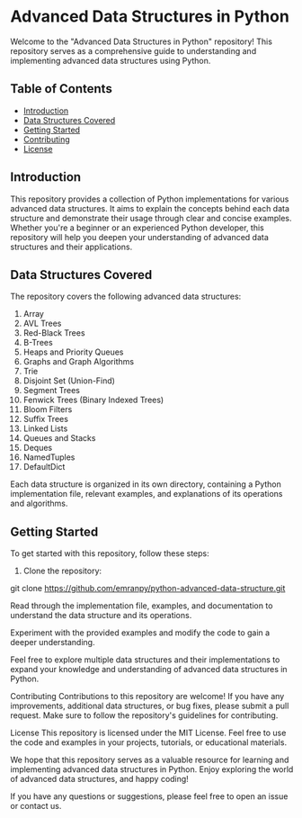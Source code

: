 # Advanced Data Structures in Python

Welcome to the "Advanced Data Structures in Python" repository! This repository serves as a comprehensive guide to understanding and implementing advanced data structures using Python.

## Table of Contents

- [Introduction](#introduction)
- [Data Structures Covered](#data-structures-covered)
- [Getting Started](#getting-started)
- [Contributing](#contributing)
- [License](#license)

## Introduction

This repository provides a collection of Python implementations for various advanced data structures. It aims to explain the concepts behind each data structure and demonstrate their usage through clear and concise examples. Whether you're a beginner or an experienced Python developer, this repository will help you deepen your understanding of advanced data structures and their applications.

## Data Structures Covered

The repository covers the following advanced data structures:

1. Array
2. AVL Trees
3. Red-Black Trees
4. B-Trees
5. Heaps and Priority Queues
6. Graphs and Graph Algorithms
7. Trie
8. Disjoint Set (Union-Find)
9. Segment Trees
10. Fenwick Trees (Binary Indexed Trees)
11. Bloom Filters
12. Suffix Trees
13. Linked Lists
14. Queues and Stacks
15. Deques
16. NamedTuples
17. DefaultDict

Each data structure is organized in its own directory, containing a Python implementation file, relevant examples, and explanations of its operations and algorithms.

## Getting Started

To get started with this repository, follow these steps:

1. Clone the repository:


git clone https://github.com/emranpy/python-advanced-data-structure.git

Read through the implementation file, examples, and documentation to understand the data structure and its operations.

Experiment with the provided examples and modify the code to gain a deeper understanding.

Feel free to explore multiple data structures and their implementations to expand your knowledge and understanding of advanced data structures in Python.

Contributing
Contributions to this repository are welcome! If you have any improvements, additional data structures, or bug fixes, please submit a pull request. Make sure to follow the repository's guidelines for contributing.

License
This repository is licensed under the MIT License. Feel free to use the code and examples in your projects, tutorials, or educational materials.

We hope that this repository serves as a valuable resource for learning and implementing advanced data structures in Python. Enjoy exploring the world of advanced data structures, and happy coding!

If you have any questions or suggestions, please feel free to open an issue or contact us.